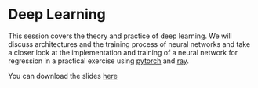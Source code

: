 # Deep Learning

This session covers the theory and practice of deep learning. We will discuss architectures and the training process of neural networks and take a closer look at the implementation and training of a neural network for regression in a practical exercise using [pytorch](https://docs.pytorch.org/tutorials/intro.html) and [ray](https://docs.ray.io/en/latest/index.html).

You can download the slides [here](deep-learning.pdf)
